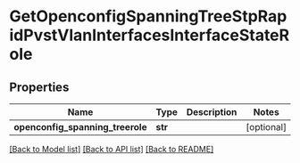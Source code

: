 # GetOpenconfigSpanningTreeStpRapidPvstVlanInterfacesInterfaceStateRole

## Properties
Name | Type | Description | Notes
------------ | ------------- | ------------- | -------------
**openconfig_spanning_treerole** | **str** |  | [optional] 

[[Back to Model list]](../README.md#documentation-for-models) [[Back to API list]](../README.md#documentation-for-api-endpoints) [[Back to README]](../README.md)


